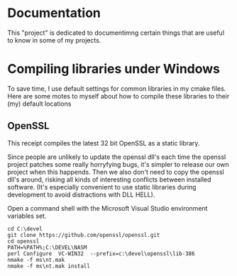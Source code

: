 # Documentation

This "project" is dedicated to documentimng certain things that are useful
to know in some of my projects.

# Compiling libraries under Windows

To save time, I use default settings for common libraries in my cmake files.
Here are some motes to myself about how to compile these libraries to their
(my) default locations

## OpenSSL

This receipt compiles the latest 32 bit OpenSSL as a static library.

Since people are unlikely to update the openssl dll's each time the openssl
project patches some really horryfying bugs, it's simpler to release our own
project when this happends. Then we also don't need to copy the openssl 
dll's around, risking all kinds of interesting conflicts between installed
software. (It's especially convenient to use static libraries during development
to avoid distractions with DLL HELL).

Open a command shell with the Microsoft Visual Studio environment variables set.
```
cd C:\devel
git clone https://github.com/openssl/openssl.git
cd openssl
PATH=%PATH%;C:\DEVEL\NASM
perl Configure  VC-WIN32  --prefix=c:\devel\openssl\lib-386
nmake -f ms\nt.mak
nmake -f ms\nt.mak install
```
